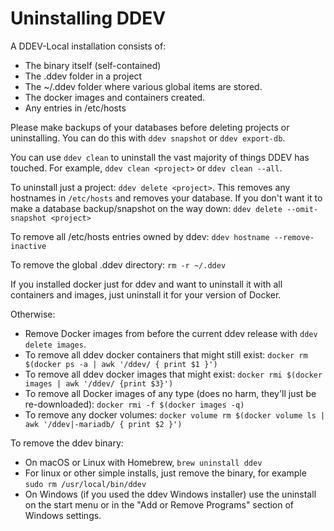 # Uninstalling DDEV

A DDEV-Local installation consists of:

* The binary itself (self-contained)
* The .ddev folder in a project
* The ~/.ddev folder where various global items are stored.
* The docker images and containers created.
* Any entries in /etc/hosts

Please make backups of your databases before deleting projects or uninstalling. You can do this with `ddev snapshot` or `ddev export-db`.

You can use `ddev clean` to uninstall the vast majority of things DDEV has touched. For example, `ddev clean <project>` or `ddev clean --all`.

To uninstall just a project: `ddev delete <project>`. This removes any hostnames in `/etc/hosts` and removes your database. If you don't want it to make a database backup/snapshot on the way down: `ddev delete --omit-snapshot <project>`

To remove all /etc/hosts entries owned by ddev: `ddev hostname --remove-inactive`

To remove the global .ddev directory: `rm -r ~/.ddev`

If you installed docker just for ddev and want to uninstall it with all containers and images, just uninstall it for your version of Docker.

Otherwise:

* Remove Docker images from before the current ddev release with `ddev delete images`.
* To remove all ddev docker containers that might still exist: `docker rm $(docker ps -a | awk '/ddev/ { print $1 }')`
* To remove all ddev docker images that might exist: `docker rmi $(docker images | awk '/ddev/ {print $3}')`
* To remove all Docker images of any type (does no harm, they'll just be re-downloaded): `docker rmi -f $(docker images -q)`
* To remove any docker volumes: `docker volume rm $(docker volume ls | awk '/ddev|-mariadb/ { print $2 }')`

To remove the ddev binary:

* On macOS or Linux with Homebrew, `brew uninstall ddev`
* For linux or other simple installs, just remove the binary, for example `sudo rm /usr/local/bin/ddev`
* On Windows (if you used the ddev Windows installer) use the uninstall on the start menu or in the "Add or Remove Programs" section of Windows settings.
